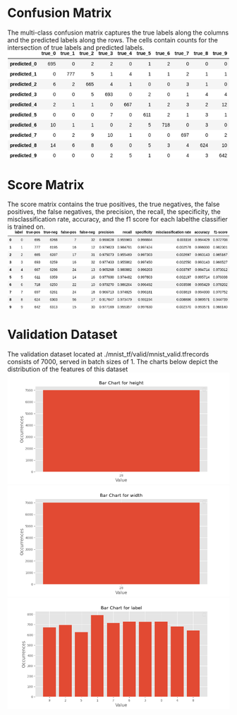 # Confusion Matrix
 The multi-class confusion matrix captures the true labels along the columns and the predicted labels along the rows. The cells contain counts for the intersection of true labels and predicted labels. 
![image](images/a00d8c576f26365a1dfdf301e91ca47f.png)
# Score Matrix 
The score matrix contains the true positives, the true negatives, the false positives, the false negatives, the precision, the recall, the specificity, the misclassification rate, accuracy, and the f1 score for each labelthe classifier is trained on. 
![image](images/d36a9ee8b93b14d6fd635305e729d48b.png)
# Validation Dataset 
The validation dataset located at ./mnist_tf/valid/mnist_valid.tfrecords consists of 7000, served in batch sizes of 1.
 The charts below depict the distribution of the features of this dataset![image](./images/c1ba55fa8fccb3117b4d525ffb73eb07.png)
![image](./images/7d7e0d82f8bd1f0ebfbe2576fa76af12.png)
![image](./images/f6f61431a5e348be5d94ddebbb51815d.png)
